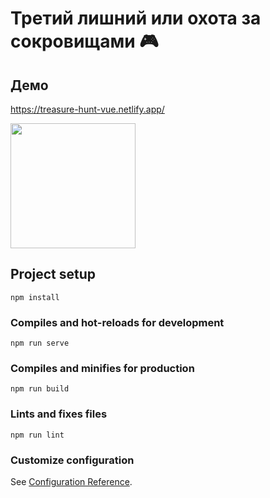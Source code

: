 # Третий лишний или охота за сокровищами 🎮

## Демо

https://treasure-hunt-vue.netlify.app/

<img src="https://treasure-hunt-vue.netlify.app/Screenshot.png" width="200" >

## Project setup
```
npm install
```

### Compiles and hot-reloads for development
```
npm run serve
```

### Compiles and minifies for production
```
npm run build
```

### Lints and fixes files
```
npm run lint
```

### Customize configuration
See [Configuration Reference](https://cli.vuejs.org/config/).
